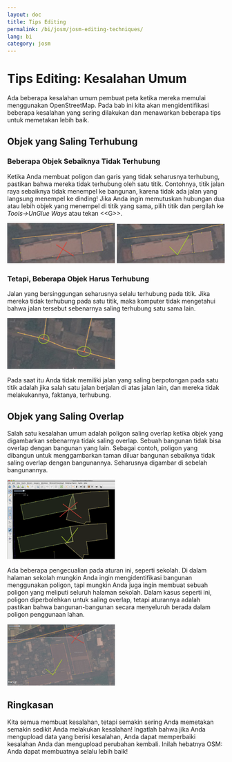 ```yaml
---
layout: doc
title: Tips Editing
permalink: /bi/josm/josm-editing-techniques/
lang: bi
category: josm
---
```


Tips Editing: Kesalahan Umum
====================================
Ada beberapa kesalahan umum pembuat peta ketika mereka memulai menggunakan
OpenStreetMap. Pada bab ini kita akan mengidentifikasi beberapa kesalahan
yang sering dilakukan dan menawarkan beberapa tips untuk memetakan lebih baik.

Objek yang Saling Terhubung
----------------------------

### Beberapa Objek Sebaiknya Tidak Terhubung
Ketika Anda membuat poligon dan garis yang tidak seharusnya terhubung, pastikan
bahwa mereka tidak terhubung oleh satu titik. Contohnya, titik jalan raya 
sebaiknya tidak menempel ke bangunan, karena tidak ada jalan yang langsung
menempel ke dinding! Jika Anda ingin memutuskan hubungan dua atau lebih objek
yang menempel di titik yang sama, pilih titik dan pergilah ke *Tools->UnGlue Ways*
atau tekan \<\<G\>\>.

![road building no][]
![road building yes][]

### Tetapi, Beberapa Objek Harus Terhubung
Jalan yang bersinggungan seharusnya selalu terhubung pada titik. Jika mereka 
tidak terhubung pada satu titik, maka komputer tidak mengetahui bahwa jalan
tersebut sebenarnya saling terhubung satu sama lain.

![road connecting nodes][]

Pada saat itu Anda tidak memiliki jalan yang saling berpotongan pada satu titik
adalah jika salah satu jalan berjalan di atas jalan lain, dan mereka tidak 
melakukannya, faktanya, terhubung.

Objek yang Saling Overlap
-------------------------
Salah satu kesalahan umum adalah poligon saling overlap ketika objek yang
digambarkan sebenarnya tidak saling overlap. Sebuah bangunan tidak bisa 
overlap dengan bangunan yang lain. Sebagai contoh, poligon yang dibangun
untuk menggambarkan taman diluar bangunan sebaiknya tidak saling overlap
dengan bangunannya. Seharusnya digambar di sebelah bangunannya. 

![building overlap][]

Ada beberapa pengecualian pada aturan ini, seperti sekolah. Di dalam 
halaman sekolah mungkin Anda ingin mengidentifikasi bangunan menggunakan
poligon, tapi mungkin Anda juga ingin membuat sebuah poligon yang meliputi 
seluruh halaman sekolah. Dalam kasus seperti ini, poligon diperbolehkan untuk
saling overlap, tetapi aturannya adalah pastikan bahwa bangunan-bangunan 
secara menyeluruh berada dalam poligon penggunaan lahan. 

![building landuse][]

Ringkasan
---------
Kita semua membuat kesalahan, tetapi semakin sering Anda memetakan semakin 
sedikit Anda melakukan kesalahan! Ingatlah bahwa jika Anda mengupload data yang 
berisi kesalahan, Anda dapat memperbaiki kesalahan Anda dan mengupload perubahan
kembali. Inilah hebatnya OSM: Anda dapat membuatnya selalu lebih baik!


[road building no]: /images/en/editing/josm-editing-techniques/road-building-no.png
[road building yes]: /images/en/editing/josm-editing-techniques/road-building-yes.png
[road connecting nodes]: /images/en/editing/josm-editing-techniques/road-connecting-nodes.png
[building overlap]: /images/en/editing/josm-editing-techniques/building-overlap.png
[building landuse]: /images/en/editing/josm-editing-techniques/building-landuse.png
